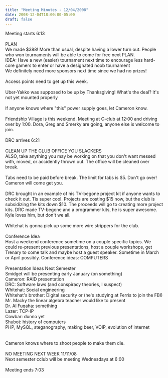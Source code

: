 ```yaml
---
title: "Meeting Minutes - 12/04/2008"
date: 2008-12-04T18:00:00-05:00
draft: false
---
```


Meeting starts 6:13<br />
<br />
PLAN<br />
We made $388! More than usual, despite having a lower turn out. People who won tournaments will be able to come for free next PLAN.<br />
IDEA: Have a new (easier) tournament next time to encourage less hard-core gamers to enter or have a designated noob tournament<br />
We definitely need more sponsors next time since we had no prizes! <br />
<br />
Access points need to get up this week.<br />
<br />
Uber-Yakko was supposed to be up by Thanksgiving! What's the deal? It's not yet mounted properly<br />
<br />
If anyone knows where "this" power supply goes, let Cameron know.<br />
<br />
Friendship Village is this weekend. Meeting at C-club at 12:00 and driving over by 1:00. Dora, Greg and Smerky are going, anyone else is welcome to join.<br />
<br />
DRC arrives 6:21<br />
<br />
CLEAN UP THE CLUB OFFICE YOU SLACKERS<br />
ALSO, take anything you may be working on that you don't want messed with, moved, or accidently thrown out. The office will be cleaned over break.<br />
<br />
Tabs need to be paid before break. The limit for tabs is $5. Don't go over! Cameron will come get you.<br />
<br />
DRC brought in an example of his TV-begone project kit if anyone wants to check it out. Tis super cool. Projects are costing $15 now, but the club is subsidizing the kits down $10. The proceeds will go to creating more project kits. DRC made TV-begone and a programmer kits, he is super awesome. Kyle loves him, but don't we all.<br />
<br />
Whitehat is gonna pick up some more wire strippers for the club. <br />
<br />
Conference Idea<br />
Host a weekend conference sometime on a couple specific topics. We could re-present previous presentations, host a couple workshops, get Trenary to come talk and maybe host a guest speaker. Sometime in March or April possibly. Conference ideas: COMPUTERS<br />
<br />
Presentation Ideas Next Semester<br />
Smidget will be presenting early January (on something)<br />
Cameron: RAID presentation<br />
DRC: Software laws (and conspiracy theories, I suspect)<br />
Whitehat: Social engineering<br />
Whitehat's brother: Digital security or (he's studying at Ferris to join the FBI)<br />
Mr. Macky the linear algebra teacher would like to present<br />
Dr. Al Fuqaha: something<br />
Lazer: TCP-IP<br />
Cowbar: dunno yet<br />
Shubot: history of computers<br />
PHP, MySQL, steganography, making beer, VOIP, evolution of internet<br />
<br />
<br />
Cameron knows where to shoot people to make them die.<br />
<br />
NO MEETING NEXT WEEK 11/11/08<br />
Next semester cclub will be meeting Wednesdays at 6:00<br />
<br />
Meeting ends 7:03<br />
